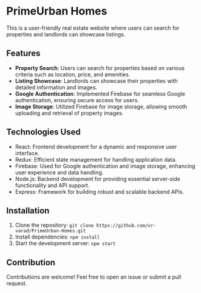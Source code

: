 # PrimeUrban Homes

This is a user-friendly real estate website where users can search for properties and landlords can showcase listings.

## Features

- **Property Search**: Users can search for properties based on various criteria such as location, price, and amenities.
- **Listing Showcase**: Landlords can showcase their properties with detailed information and images.
- **Google Authentication**: Implemented Firebase for seamless Google authentication, ensuring secure access for users.
- **Image Storage**: Utilized Firebase for image storage, allowing smooth uploading and retrieval of property images.

## Technologies Used

- React: Frontend development for a dynamic and responsive user interface.
- Redux: Efficient state management for handling application data.
- Firebase: Used for Google authentication and image storage, enhancing user experience and data handling.
- Node.js: Backend development for providing essential server-side functionality and API support.
- Express: Framework for building robust and scalable backend APIs.

## Installation

1. Clone the repository: `git clone https://github.com/vr-varad/PrimeUrban-Homes.git`
2. Install dependencies: `npm install`
3. Start the development server: `npm start`

## Contribution

Contributions are welcome! Feel free to open an issue or submit a pull request.
